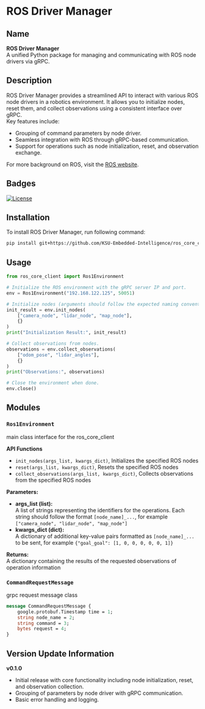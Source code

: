 # ROS Driver Manager

## Name
**ROS Driver Manager**  
A unified Python package for managing and communicating with ROS node drivers via gRPC.

## Description
ROS Driver Manager provides a streamlined API to interact with various ROS node drivers in a robotics environment. It allows you to initialize nodes, reset them, and collect observations using a consistent interface over gRPC.  
Key features include:  
- Grouping of command parameters by node driver.
- Seamless integration with ROS through gRPC-based communication.
- Support for operations such as node initialization, reset, and observation exchange.

For more background on ROS, visit the [ROS website](https://www.ros.org/).

## Badges
[![License](https://img.shields.io/badge/license-MIT-blue)](LICENSE)

[//]: # (## Visuals)

[//]: # (*Insert screenshots or GIFs here to showcase the system in action. For example:*  )

[//]: # (![Demo Screenshot]&#40;https://via.placeholder.com/800x400?text=ROS+Driver+Manager+Demo&#41;)

## Installation
To install ROS Driver Manager, run following command:
```bash
pip install git+https://github.com/KSU-Embedded-Intelligence/ros_core_client.git
```

## Usage
```python
from ros_core_client import Ros1Environment

# Initialize the ROS environment with the gRPC server IP and port.
env = Ros1Environment("192.168.122.125", 50051)

# Initialize nodes (arguments should follow the expected naming convention).
init_result = env.init_nodes(
    ["camera_node", "lidar_node", "map_node"],
    {}
)
print("Initialization Result:", init_result)

# Collect observations from nodes.
observations = env.collect_observations(
    ["odom_pose", "lidar_angles"],
    {}
)
print("Observations:", observations)

# Close the environment when done.
env.close()

```

## Modules
### `Ros1Environment`
main class interface for the ros_core_client

**API Functions**
* `init_nodes(args_list, kwargs_dict)`, Initializes the specified ROS nodes
* `reset(args_list, kwargs_dict)`, Resets the specified ROS nodes
* `collect_observations(args_list, kwargs_dict)`, Collects observations from the specified ROS nodes

**Parameters:**
- **args_list (list):**  
  A list of strings representing the identifiers for the operations. Each string should follow the format `[node_name]_...`, for example `["camera_node", "lidar_node", "map_node"]`
- **kwargs_dict (dict):**  
  A dictionary of additional key-value pairs formatted as `[node_name]_...` to be sent, for example `{"goal_goal": [1, 0, 0, 0, 0, 0, 1]}`

**Returns:**  
A dictionary containing the results of the requested observations of operation information

### `CommandRequestMessage`
grpc request message class
```protobuf
message CommandRequestMessage {
    google.protobuf.Timestamp time = 1;
    string node_name = 2;
    string command = 3;
    bytes request = 4;
}
```

## Version Update Information

**v0.1.0**

- Initial release with core functionality including node initialization, reset, and observation collection.
- Grouping of parameters by node driver with gRPC communication.
- Basic error handling and logging.

